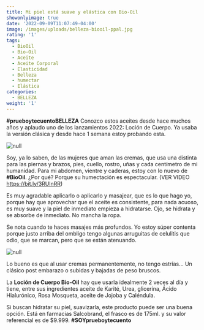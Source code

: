 ```yaml
---
title: Mi piel está suave y elástica con Bio-Oil
showonlyimage: true
date: '2022-09-09T11:07:49-04:00'
image: /images/uploads/belleza-biooil-ppal.jpg
rating: '1'
tags:
  - BioOil
  - Bio-Oil
  - Aceite
  - Aceite Corporal
  - Elasticidad
  - Belleza
  - humectar
  - Elástica
categories:
  - BELLEZA
weight: '1'
---
```

**\#prueboytecuentoBELLEZA** Conozco estos aceites desde hace muchos años y aplaudo uno de los lanzamientos 2022: Loción de Cuerpo. Ya usaba la versión clásica y desde hace 1 semana estoy probando esta.

<!--more-->

![null](/images/uploads/belleza-biooil-ppal.jpg)

Soy, ya lo saben, de las mujeres que aman las cremas, que usa una distinta para las piernas y brazos, pies, cuello, rostro, uñas y cada centímetro de mi humanidad. Para mi abdomen, vientre y caderas, estoy con lo nuevo de **\#BioOil**. ¿Por qué? Porque su humectación es espectacular. (VER VIDEO https://bit.ly/3RUlnRR)

Es muy agradable aplicarlo o aplicarlo y masajear, que es lo que hago yo, porque hay que aprovechar que el aceite es consistente, para nada acuoso, es muy suave y la piel de inmediato empieza a hidratarse. Ojo, se hidrata y se absorbe de inmediato. No mancha la ropa.

Se nota cuando te haces masajes más profundos. Yo estoy súper contenta porque justo arriba del ombligo tengo algunas arruguitas de celulitis que odio, que se marcan, pero que se están atenuando. 

![null](/images/uploads/belleza-biooil-2.jpg)

Lo bueno es que al usar cremas permanentemente, no tengo estrías… Un clásico post embarazo o subidas y bajadas de peso bruscos. 

La **Loción de Cuerpo Bio-Oil** hay que usarla idealmente 2 veces al día y tiene, entre sus ingredientes aceite de Karité, Urea, glicerina, Ácido Hialurónico, Rosa Mosqueta, aceite de Jojoba y Caléndula.

Si buscan hidratar su piel, suavizarla, este producto puede ser una buena opción. Está en farmacias Salcobrand, el frasco es de 175ml. y su valor referencial es de $9.999. **\#SOYprueboytecuento**
